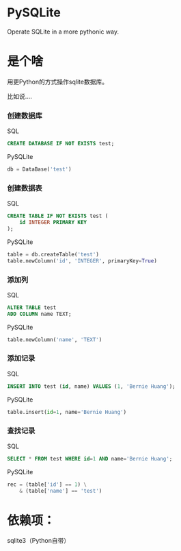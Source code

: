 # PySQLite
Operate SQLite in a more pythonic way.

# 是个啥
用更Python的方式操作sqlite数据库。

比如说....
### 创建数据库
SQL
```sql
CREATE DATABASE IF NOT EXISTS test;
```
PySQLite
```py
db = DataBase('test')
```

### 创建数据表
SQL
```sql
CREATE TABLE IF NOT EXISTS test (
    id INTEGER PRIMARY KEY
);
```
PySQLite
```py
table = db.createTable('test')
table.newColumn('id', 'INTEGER', primaryKey=True)
```

### 添加列
SQL
```sql
ALTER TABLE test
ADD COLUMN name TEXT;
```
PySQLite
```py
table.newColumn('name', 'TEXT')
```

### 添加记录
SQL
```sql
INSERT INTO test (id, name) VALUES (1, 'Bernie Huang');
```
PySQLite
```py
table.insert(id=1, name='Bernie Huang')
```

### 查找记录
SQL
```sql
SELECT * FROM test WHERE id=1 AND name='Bernie Huang';
```
PySQLite
```py
rec = (table['id'] == 1) \
    & (table['name'] == 'test')
```


# 依赖项：
sqlite3（Python自带）


